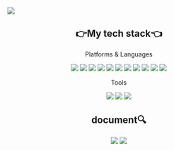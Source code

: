 <img src="https://capsule-render.vercel.app/api?type=soft&color=fff&height=100&section=header&text=Hello%20World!&animation=twinkling&fontColor=3c5280&fontSize=50" />
<br />

<div align="center">
<h2> 👉My tech stack👈 </h2>
<p>Platforms & Languages</p>
<img src="https://img.shields.io/badge/Python-3766AB?style=flat-square&logo=Python&logoColor=white"/></a>
<img src="https://img.shields.io/badge/Django-092E20?style=flat-square&logo=Django&logoColor=white"/></a>
<img src="https://img.shields.io/badge/Java-007396?style=flat-square&logo=Java&logoColor=white"/></a>
<img src="https://img.shields.io/badge/Spring-6DB33F?style=flat-square&logo=Spring&logoColor=white"/></a>
<img src="https://img.shields.io/badge/Spring Boot-6DB33F?style=flat-square&logo=Spring Boot&logoColor=white"/></a>
<img src="https://img.shields.io/badge/JavaScript-F7DF1E?style=flat-square&logo=JavaScript&logoColor=white"/></a>
<img src="https://img.shields.io/badge/HTML5-E34F26?style=flat-square&logo=HTML5&logoColor=white"/></a>
<img src="https://img.shields.io/badge/CSS-1572B6?style=flat-square&logo=CSS3&logoColor=white"/></a>
<img src="https://img.shields.io/badge/Sass-CC6699?style=flat-square&logo=Sass&logoColor=white"/></a>
<img src="https://img.shields.io/badge/MySQL-4479A1?style=flat-square&logo=MySQL&logoColor=white"/></a>
<img src="https://img.shields.io/badge/SQLite-003B57?style=flat-square&logo=SQLite&logoColor=white"/></a>
<p>Tools</p>
<img src="https://img.shields.io/badge/GIT-F05032?style=flat-square&logo=GIT&logoColor=white"/></a>
<img src="https://img.shields.io/badge/ECLIPSE IDE-2C2255?style=flat-square&logo=ECLIPSE IDE&logoColor=white"/></a>
<img src="https://img.shields.io/badge/VISUAL STUDIO CODE-007ACC?style=flat-square&logo=VISUAL STUDIO CODE&logoColor=white"/></a>

<br />
<h2>document🔍</h2>
<a href="#"><img src="https://img.shields.io/badge/Evernote-00A82D?style=flat-square&logo=Evernote&logoColor=white"/></a>
<a href="#"><img src="https://img.shields.io/badge/Notion-000000?style=flat-square&logo=Notion&logoColor=white"/></a>

</div>
